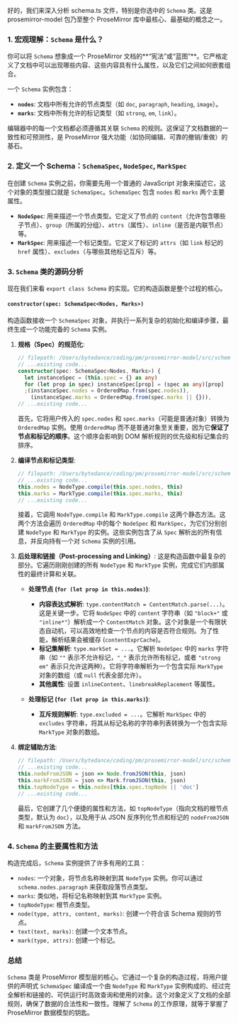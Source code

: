 好的，我们来深入分析 schema.ts 文件，特别是你选中的 `Schema` 类。这是 prosemirror-model 包乃至整个 ProseMirror 库中最核心、最基础的概念之一。

### 1. 宏观理解：`Schema` 是什么？

你可以将 `Schema` 想象成一个 ProseMirror 文档的**“宪法”或“蓝图”**。它严格定义了文档中可以出现哪些内容、这些内容具有什么属性，以及它们之间如何嵌套组合。

一个 `Schema` 实例包含：

- **`nodes`**: 文档中所有允许的节点类型（如 `doc`, `paragraph`, `heading`, `image`）。
- **`marks`**: 文档中所有允许的标记类型（如 `strong`, `em`, `link`）。

编辑器中的每一个文档都必须遵循其关联 `Schema` 的规则。这保证了文档数据的一致性和可预测性，是 ProseMirror 强大功能（如协同编辑、可靠的撤销/重做）的基石。

### 2. 定义一个 Schema：`SchemaSpec`, `NodeSpec`, `MarkSpec`

在创建 `Schema` 实例之前，你需要先用一个普通的 JavaScript 对象来描述它，这个对象的类型接口就是 `SchemaSpec`。`SchemaSpec` 包含 `nodes` 和 `marks` 两个主要属性。

- **`NodeSpec`**: 用来描述一个节点类型。它定义了节点的 `content`（允许包含哪些子节点）、`group`（所属的分组）、`attrs`（属性）、`inline`（是否是内联节点）等。
- **`MarkSpec`**: 用来描述一个标记类型。它定义了标记的 `attrs`（如 `link` 标记的 `href` 属性）、`excludes`（与哪些其他标记互斥）等。

### 3. `Schema` 类的源码分析

现在我们来看 `export class Schema` 的实现。它的构造函数是整个过程的核心。

#### `constructor(spec: SchemaSpec<Nodes, Marks>)`

构造函数接收一个 `SchemaSpec` 对象，并执行一系列复杂的初始化和编译步骤，最终生成一个功能完备的 `Schema` 实例。

1.  **规格（Spec）的规范化**:

    ```typescript
    // filepath: /Users/bytedance/coding/pm/prosemirror-model/src/schema.ts
    // ...existing code...
    constructor(spec: SchemaSpec<Nodes, Marks>) {
      let instanceSpec = (this.spec = {} as any)
      for (let prop in spec) instanceSpec[prop] = (spec as any)[prop]
      ;(instanceSpec.nodes = OrderedMap.from(spec.nodes)),
        (instanceSpec.marks = OrderedMap.from(spec.marks || {})),
    // ...existing code...
    ```

    首先，它将用户传入的 `spec.nodes` 和 `spec.marks`（可能是普通对象）转换为 `OrderedMap` 实例。使用 `OrderedMap` 而不是普通对象至关重要，因为它**保证了节点和标记的顺序**。这个顺序会影响到 DOM 解析规则的优先级和标记集合的排序。

2.  **编译节点和标记类型**:

    ```typescript
    // filepath: /Users/bytedance/coding/pm/prosemirror-model/src/schema.ts
    // ...existing code...
    this.nodes = NodeType.compile(this.spec.nodes, this)
    this.marks = MarkType.compile(this.spec.marks, this)
    // ...existing code...
    ```

    接着，它调用 `NodeType.compile` 和 `MarkType.compile` 这两个静态方法。这两个方法会遍历 `OrderedMap` 中的每个 `NodeSpec` 和 `MarkSpec`，为它们分别创建 `NodeType` 和 `MarkType` 的实例。这些实例包含了从 `Spec` 解析出的所有信息，并反向持有一个对 `Schema` 实例的引用。

3.  **后处理和链接（Post-processing and Linking）**:
    这是构造函数中最复杂的部分。它遍历刚刚创建的所有 `NodeType` 和 `MarkType` 实例，完成它们内部属性的最终计算和关联。

    - **处理节点 (`for (let prop in this.nodes)`)**:

      - **内容表达式解析**: `type.contentMatch = ContentMatch.parse(...)`。这是关键一步。它将 `NodeSpec` 中的 `content` 字符串（如 `"block+"` 或 `"inline*"`）解析成一个 `ContentMatch` 对象。这个对象是一个有限状态自动机，可以高效地检查一个节点的内容是否符合规则。为了性能，解析结果会被缓存 (`contentExprCache`)。
      - **标记集解析**: `type.markSet = ...`。它解析 `NodeSpec` 中的 `marks` 字符串（如 `""` 表示不允许标记，`"_"` 表示允许所有标记，或者 `"strong em"` 表示只允许这两种）。它将字符串解析为一个包含实际 `MarkType` 对象的数组（或 `null` 代表全部允许）。
      - **其他属性**: 设置 `inlineContent`、`linebreakReplacement` 等属性。

    - **处理标记 (`for (let prop in this.marks)`)**:
      - **互斥规则解析**: `type.excluded = ...`。它解析 `MarkSpec` 中的 `excludes` 字符串，将其从标记名称的字符串列表转换为一个包含实际 `MarkType` 对象的数组。

4.  **绑定辅助方法**:
    ```typescript
    // filepath: /Users/bytedance/coding/pm/prosemirror-model/src/schema.ts
    // ...existing code...
    this.nodeFromJSON = json => Node.fromJSON(this, json)
    this.markFromJSON = json => Mark.fromJSON(this, json)
    this.topNodeType = this.nodes[this.spec.topNode || 'doc']
    // ...existing code...
    ```
    最后，它创建了几个便捷的属性和方法，如 `topNodeType`（指向文档的根节点类型，默认为 `doc`），以及用于从 JSON 反序列化节点和标记的 `nodeFromJSON` 和 `markFromJSON` 方法。

### 4. `Schema` 的主要属性和方法

构造完成后，`Schema` 实例提供了许多有用的工具：

- `nodes`: 一个对象，将节点名称映射到其 `NodeType` 实例。你可以通过 `schema.nodes.paragraph` 来获取段落节点类型。
- `marks`: 类似地，将标记名称映射到其 `MarkType` 实例。
- `topNodeType`: 根节点类型。
- `node(type, attrs, content, marks)`: 创建一个符合该 Schema 规则的节点。
- `text(text, marks)`: 创建一个文本节点。
- `mark(type, attrs)`: 创建一个标记。

### 总结

`Schema` 类是 ProseMirror 模型层的核心。它通过一个复杂的构造过程，将用户提供的声明式 `SchemaSpec` 编译成一个由 `NodeType` 和 `MarkType` 实例构成的、经过完全解析和链接的、可供运行时高效查询和使用的对象。这个对象定义了文档的全部规则，确保了数据的合法性和一致性。理解了 `Schema` 的工作原理，就等于掌握了 ProseMirror 数据模型的钥匙。
